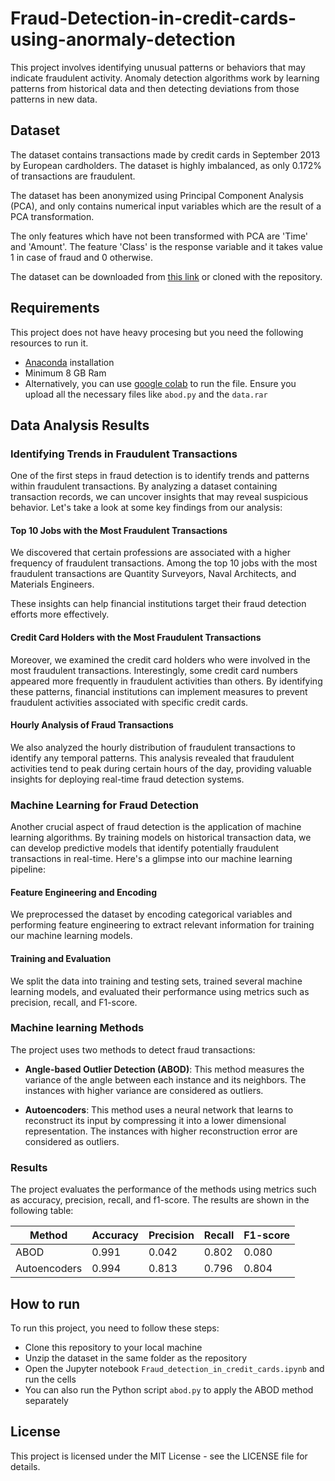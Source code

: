 # Fraud-Detection-in-credit-cards-using-anormaly-detection
This project involves identifying unusual patterns or behaviors that may indicate fraudulent activity. Anomaly detection algorithms work by learning patterns from historical data and then detecting deviations from those patterns in new data.


## Dataset

The dataset contains transactions made by credit cards in September 2013 by European cardholders. The dataset is highly imbalanced, as only 0.172% of transactions are fraudulent. 

The dataset has been anonymized using Principal Component Analysis (PCA), and only contains numerical input variables which are the result of a PCA transformation. 

The only features which have not been transformed with PCA are 'Time' and 'Amount'. The feature 'Class' is the response variable and it takes value 1 in case of fraud and 0 otherwise.

The dataset can be downloaded from [this link](https://github.com/Ndaruga/Fraud-Detection-in-credit-cards-using-anormaly-detection/blob/main/data.rar) or cloned with the repository.

## Requirements

This project does not have heavy procesing but you need the following resources to run it.
-   [Anaconda](https://docs.anaconda.com/free/anaconda/install/index.html) installation
-   Minimum 8 GB Ram
-   Alternatively, you can use [google colab](https://colab.google/) to run the file. Ensure you upload all the necessary files like `abod.py` and the `data.rar`

## Data Analysis Results
### Identifying Trends in Fraudulent Transactions
One of the first steps in fraud detection is to identify trends and patterns within fraudulent transactions. By analyzing a dataset containing transaction records, we can uncover insights that may reveal suspicious behavior. Let's take a look at some key findings from our analysis:

#### Top 10 Jobs with the Most Fraudulent Transactions
We discovered that certain professions are associated with a higher frequency of fraudulent transactions. Among the top 10 jobs with the most fraudulent transactions are Quantity Surveyors, Naval Architects, and Materials Engineers. 


These insights can help financial institutions target their fraud detection efforts more effectively.

#### Credit Card Holders with the Most Fraudulent Transactions
Moreover, we examined the credit card holders who were involved in the most fraudulent transactions. Interestingly, some credit card numbers appeared more frequently in fraudulent activities than others. By identifying these patterns, financial institutions can implement measures to prevent fraudulent activities associated with specific credit cards.

#### Hourly Analysis of Fraud Transactions
We also analyzed the hourly distribution of fraudulent transactions to identify any temporal patterns. This analysis revealed that fraudulent activities tend to peak during certain hours of the day, providing valuable insights for deploying real-time fraud detection systems.

### Machine Learning for Fraud Detection
Another crucial aspect of fraud detection is the application of machine learning algorithms. By training models on historical transaction data, we can develop predictive models that identify potentially fraudulent transactions in real-time. Here's a glimpse into our machine learning pipeline:

#### Feature Engineering and Encoding
We preprocessed the dataset by encoding categorical variables and performing feature engineering to extract relevant information for training our machine learning models.

#### Training and Evaluation
We split the data into training and testing sets, trained several machine learning models, and evaluated their performance using metrics such as precision, recall, and F1-score.

### Machine learning Methods

The project uses two methods to detect fraud transactions:

- **Angle-based Outlier Detection (ABOD)**: This method measures the variance of the angle between each instance and its neighbors. The instances with higher variance are considered as outliers.

- **Autoencoders**: This method uses a neural network that learns to reconstruct its input by compressing it into a lower dimensional representation. The instances with higher reconstruction error are considered as outliers.

### Results

The project evaluates the performance of the methods using metrics such as accuracy, precision, recall, and f1-score. The results are shown in the following table:

| Method | Accuracy | Precision | Recall | F1-score |
|--------|----------|-----------|--------|----------|
| ABOD   | 0.991    | 0.042     | 0.802  | 0.080    |
| Autoencoders | 0.994 | 0.813 | 0.796 | 0.804 |

## How to run

To run this project, you need to follow these steps:

- Clone this repository to your local machine
- Unzip the dataset in the same folder as the repository
- Open the Jupyter notebook `Fraud_detection_in_credit_cards.ipynb` and run the cells
- You can also run the Python script `abod.py` to apply the ABOD method separately

## License

This project is licensed under the MIT License - see the LICENSE file for details.
